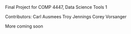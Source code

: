 Final Project for COMP 4447, Data Science Tools 1

Contributors:
Carl Ausmees
Troy Jennings
Corey Vorsanger

More coming soon
